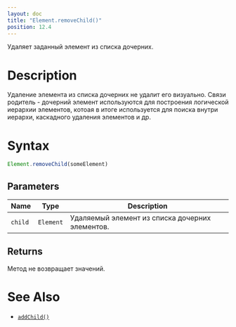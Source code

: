```yaml
---
layout: doc
title: "Element.removeChild()"
position: 12.4
---
```


Удаляет заданный элемент из списка дочерних.

# Description
Удаление элемента из списка дочерних не удалит его визуально. Связи родитель - дочерний элемент используются для
построения логической иерархии элементов, котоая в итоге используется для поиска внутри иерархи, каскадного удаления
элементов и др.

# Syntax

```js
Element.removeChild(someElement)
```

## Parameters

|Name|Type|Description|
|----|----|-----------|
|`child`|`Element`|Удаляемый элемент из списка дочерних элементов.|

## Returns

Метод не возвращает значений.

# See Also

* [`addChild()`](../Element.addChild/)